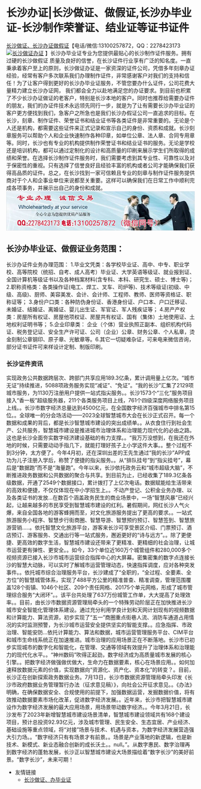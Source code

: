 # 长沙办证|长沙做证、做假证,长沙办毕业证-长沙制作荣誉证、结业证等证书证件
[长沙做证、长沙办证做假证](https://csctgs.github.io)【电话/微信:13100257872，QQ：2278423173[![长沙做证办证](https://wpa.qq.com/pa?p=2:2278423173:41)](https://wpa.qq.com/msgrd?v=3&amp;uin=2278423173&amp;site=qq&amp;menu=yes) 】长沙办毕业证专业为您提供最贴心的长沙制作证件服务。拥有过硬的长沙做假证 质量及良好的信誉，在长沙证件行业享有广泛的知名度。一直秉承着客户至上的原则，长沙做证办证是一家资深的证件公司，凭借多年刻章办证经验，经常有客户多次联系我们办理制作证件，非常感谢客户对我们的支持和信任！为了让客户得到更好的长沙办毕业证服务，不管您要办什么证件，公司花费大量精力建立长沙办证网， 我们都会全力以赴地满足您的办证要求。到目前也积累了不少长沙办证做证的老客户，特别是长沙本地的客户。同时也推荐给需要办证件的朋友，我们的办证件技术永远领先同行一步，就是为了让有需要长沙办毕业证的客户更方便找到我们，急客户之所急也是我们长沙办假证公司一直追求的目标。在长沙，刻章、制作证件、荣誉证书和结业证书等各类证件是非常重要的。无论是个人还是机构，都需要这些证件来正式记录和宣示自己的身份、资质和成就。长沙刻章服务可以帮助个人和企业快速制作各种印章，如单位公章、法人章、合同专用章等。同时，长沙也有专业的机构提供制作荣誉证书和结业证书的服务。无论是学校还是培训机构，都可以通过定制化的设计和高质量的印刷来展示学生们所取得的成绩和荣誉。在选择长沙制作证件服务时，我们需要考虑到其专业性、可靠性以及对于保密性的重视。只有选择了信誉良好且经验丰富的机构或者公司才能确保我们获得高品质的证件。总之，在长沙找到一家可信赖且专业的刻章与制作证件服务提供商对于个人和企事业单位来说都至关重要。这样可以确保我们在日常工作中顺利完成各项事务，并展示出自己的身份和成就。
![长沙办毕业证,长沙做证,长沙做假证,长沙证件服务](./131-1.jpg)
## 长沙办毕业证、做假证业务范围：
长沙办证件业务办理范围：
1.毕业文凭类：各学校毕业证、高中、中专、职业学校、高等院校（统招、自考、成人高考）毕业证、大学英语等级证、就业报到证、全国计算机等级证书以及各种档案材料(含专科、本科、研究生、硕士、博士等)；
2.职称资格类：各类操作证(电工、焊工、叉车、司炉等)、技术等级证(初级、中级、高级)、厨师、美容美发、会计、会计师、工程师、教师、医师等资格证、职称证等；
3.身份户口类：各种防伪身份证、香港身份证、户口本、户口迁移证、未婚证、结婚证、离婚证、婴儿出生证、军官证、军人残疾证等；
4.房产产权类：房屋所有权证、房屋他项权证、房屋共有权证、国有（集体）土地使用证、土地权利证明书等；
5.企业印章类： 企业（个体）营业执照正副本、组织机构代码证、税务登记证、安全生产许可证、公司（企业）公章、财务公章、个人私章，烫金刻制公章钢印、原子章、光敏章等。​
6.其它一切疑难杂证，可来电来微信咨询，部分证书证件可来样设计定制、制版印刷。
### 长沙证件资讯
实现政务公共数据跨层次、跨部门共享应用189.3亿条，累计调用量上亿次。“城市无证”持续推进，5088项政务服务实现“减证”、“免证”。“我的长沙”汇集了2129项城市服务，为1130万注册用户提供一站式指尖服务。。长沙1573个“三化”服务项目接入“香一板”超级服务器，211个各类服务项目上线，761个四级深度网络服务项目上线。。长沙市数字经济总量达到4500亿元，在全国数字经济百强城市中排名第15位。。全球唯一的分会场活动——2023全球智慧城市大会在长沙正式召开。每一个数据和成果的背后，都是长沙智慧城市建设的突出成绩单。。从衣食住行到社会生产、公共服务，智慧城市建设是推进城市治理体系和治理能力现代化的必由之路。这也是长沙全面夯实数字经济建设基础的有力支撑。。“我万万没想到，在我还在外地的时候，只需要动动手指几下，就能打理好孩子上小学这件大事。。整个过程不到3分钟，太方便了。今年4月初，还在深圳出差的王先生通过“我的长沙”APP成功为儿子注册入学后，称赞了便捷的指尖服务。。从“排队挂号”到“指尖挂号”，幕后是“数据跑”而不是“海量跑”。今年以来，长沙依托政务云和“城市超级大脑”，不断推进政务数据和公共数据的聚合与共享。到目前为止，已经收集了189.3亿条各级数据，开通了2549个数据接口，累计拨打了上亿次电话。数据赋能给生活带来的高效和便捷，不仅仅体现在中小学招生上。。不动产登记、公积金业务办理、以及各类证书的发放...在数百个涵盖政务民生的商业场景中，一场“智慧风暴”已经兴起，让越来越多的市民享受到智慧城市建设的红利。暑假期间，网红长沙人气火爆，来自全国各地的游客蜂拥而至，对文化旅游服务提出了更高的要求。。一站式旅游服务小程序、智慧步行街商圈、智慧导游、智慧预约预订、智慧签到、智慧旅游营销.....。依托智慧文化旅游平台，游客来长沙可享受景区介绍、门票预订、酒店预订、游客服务、交通出行等一站式服务，邂逅更好的“诗与远方”。。除了更便捷、更高效的数字生活，智慧城市建设还带来了更精准、更精细的社会治理，让城市运营更有弹性、更安全。。如今，33个单位近160万个城管组件和280,000多个视频资源已接入长沙市城市运营综合指挥中心的大屏幕。密集密集的数字点连接长沙的智慧大动脉，可以实时了解城市运营管理动态，快速指挥调度，应对各种突发事件。。依托城市综合治理服务平台，长沙建成了“全职的，“全过程、全要素、全方位”的智慧城管体系，实现了488平方公里的精准普查、精准调查，管理范围覆盖128个街镇、1046个社区、209个责任网格、20175个单元网格，形成了城市管理综合服务“大闭环”。。该平台共处理了637万份城管工作单，大大提高了处理效率。。目前，由长沙市数据资源管理局牵头的一个特殊劳动阶层正在加快推进长沙城市安全智能化管理体系建设。通过充分利用学良计划和天网计划现有的视频数据和计算能力、算法资源，初步实现了“五一”商圈重点街巷人流、消防车通道占用情况的实时监测预警，为长沙城市运营安全提供坚实的智能支撑。。应急指挥、市政治理、智能安防...依托计算能力、算法和数据，城市运营管理服务平台、CIM平台和城市生命线系统正在加速推进。城市治理的应用场景正在不断落地。长沙市已初步实现城市的数字化和智能化，在管理、交通等领域有效提升了治理体系和治理能力的现代化水平。。“神州数码”吹得正起劲，数字经济成为高质量城市发展的核心引擎。。把数字经济做强做优做大，生命力在数据要素，核心在场景应用。。如何加速释放数据元素的价值，实现数据向“资源化、资产化、资本化”的转变？。目前，长沙正在创新探索政务数据业务。7月13日，长沙市数据资源管理局牵头印发《长沙市政府数据业务管理暂行办法（征求意见稿）》，向社会公开征求意见。。《办法》明确，在确保数据安全、合规使用的前提下，加强数据运营，发掘数据价值，将有效推动数据要素市场化改革，促进数字经济发展。。近年来，长沙市把智慧城市建设作为数字经济发展的最大应用场景，用场景带动数字经济。。今年3月21日，长沙发布了2023年新增智慧城市建设场景清单，智慧城市建设领域共有168个建设项目，预计总投资92.93亿元，涉及城市管理、民生安全、生态宜居、产业经济、基础设施等重点领域，将“对接”场景与技术、机遇与资本，为数字经济发展营造强大引力场。。“数字经济只有有场景才有前景。。场景是产业落地的新逻辑，也是新技术、新模式、新业态融合创新的成长沃土。。null。”。从数字惠民、数字治理再到数字经济的蓬勃发展，长沙正以智慧城市建设大场景描绘着“数字长沙”的美好前景。“数字长沙”，未来可期！

* 友情链接
  * [长沙做证、办毕业证](https://csctgs.github.io)
